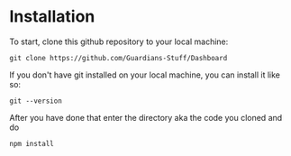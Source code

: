 # Installation

To start, clone this github repository to your local machine:

```
git clone https://github.com/Guardians-Stuff/Dashboard
```

If you don't have git installed on your local machine, you can install it like so:

```
git --version
```

After you have done that enter the directory aka the code you cloned and do

```
npm install
```

